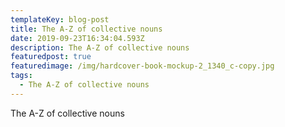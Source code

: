 ```yaml
---
templateKey: blog-post
title: The A-Z of collective nouns
date: 2019-09-23T16:34:04.593Z
description: The A-Z of collective nouns
featuredpost: true
featuredimage: /img/hardcover-book-mockup-2_1340_c-copy.jpg
tags:
  - The A-Z of collective nouns
---
```

The A-Z of collective nouns
